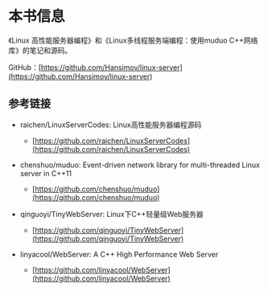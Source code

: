 # 本书信息

《Linux 高性能服务器编程》和《Linux多线程服务端编程：使用muduo C++网络库》的笔记和源码。

GitHub：[https://github.com/Hansimov/linux-server](https://github.com/Hansimov/linux-server)

## 参考链接

* raichen/LinuxServerCodes: Linux高性能服务器编程源码 
  * [https://github.com/raichen/LinuxServerCodes](https://github.com/raichen/LinuxServerCodes)
* chenshuo/muduo: Event-driven network library for multi-threaded Linux server in C++11
  * [https://github.com/chenshuo/muduo](https://github.com/chenshuo/muduo)



* qinguoyi/TinyWebServer: Linux下C++轻量级Web服务器
  * [https://github.com/qinguoyi/TinyWebServer](https://github.com/qinguoyi/TinyWebServer)
* linyacool/WebServer: A C++ High Performance Web Server
  * [https://github.com/linyacool/WebServer](https://github.com/linyacool/WebServer)

